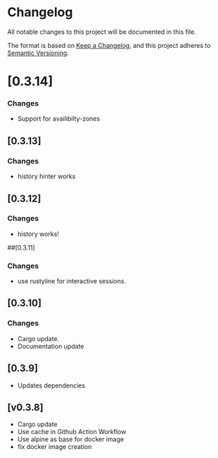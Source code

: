 # Changelog

All notable changes to this project will be documented in this file.

The format is based on [Keep a Changelog](https://keepachangelog.com/en/1.0.0/),
and this project adheres to [Semantic Versioning](https://semver.org/spec/v2.0.0.html).

# [0.3.14]

### Changes

- Support for availibilty-zones

## [0.3.13]

### Changes

- history hinter works

## [0.3.12]

### Changes

- history works!

##[0.3.11]

### Changes

- use rustyline for interactive sessions.

## [0.3.10]

### Changes

- Cargo update.
- Documentation update

## [0.3.9]

- Updates dependencies

## [v0.3.8]

- Cargo update
- Use cache in Github Action Workflow
- Use alpine as base for docker image
- fix docker image creation

